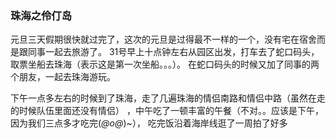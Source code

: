 ### 珠海之伶仃岛

元旦三天假期很快就过完了，这次的元旦是过得最不一样的一个，没有宅在宿舍而是跟同事一起去旅游了。
31号早上十点钟左右从园区出发，打车去了蛇口码头，取票坐船去珠海（表示这是第一次坐船。。。）。
在蛇口码头的时候又加了同事的两个朋友，一起去珠海游玩。

下午一点多左右的时候到了珠海，走了几遍珠海的情侣南路和情侣中路（虽然在走的时候队伍里面还没有情侣）
，中午吃了一顿丰富的午餐（不对。。应该是下午，因为我们三点多才吃完(*@ο@*)~），
吃完饭沿着海岸线逛了一周拍了好多